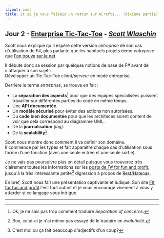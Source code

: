 ```yaml
---
layout: post
title: Et si je vous faisais un retour sur NCrafts... (dixième partie)
---
```


## Jour 2 - [Enterprise Tic-Tac-Toe][Video] - [*Scott Wlaschin*][ScottWlaschin]

Scott nous explique qu'il espère cette version *entreprise* de son cas d'utilisation de F#, plus parlante que les habituels projets demo *entreprise* que [l'on trouve][PlusPHP] [sur le net][FizzBuzzEnterprise].

Il débute donc sa session par quelques notions de base de F# avant de s'attaquer à son sujet :  
Développer un Tic-Tac-Toe client/serveur en mode entreprise.

Derrière le terme *entreprise*, se trouve en fait : 

* La **séparation des aspects**[^1] pour que des équipes spécialisées puissent travailler sur différentes parties du code en même temps.
* Une **API documentée**.
* Un **modèle sécurisé** pour éviter des actions non autorisées.
* Du **code bien documentée** pour que les architeces soient content de voir que cela correspond au diagramme UML.
* De la **journalisation** *(log)*.
* De la **scalability**[^2].

Scott nous montre donc comment il va définir son domaine.  
Il commence par les types et fait apparaitre chaque cas d'utilisation sous forme d'une fonction (avec une seule entrée et une seule sortie).

Je ne vais pas poursuivre plus en détail puisque vous trouverez très clairement toutes les informations sur les [posts de F# for fun and profit][TicTacToe], jusqu'à la très intéressante petite[^3] digression à propos de [Rest/Hateoas][Hateoas].

En bref, Scott nous fait une présentation captivante et ludique. Son site [F# for fun and profit][FSharpForFunAndProfit] l'est tout autant et je vous encourage vivement à vous y attarder si ce langage vous intrigue.

---

[^1]: Ok, je ne sais pas trop comment traduire *Separation of concerns*.
[^2]: Bon, celui-ci je n'ai même pas essayé de le traduire en *évolutivité*.
[^3]: C'est moi ou ça fait beaucoup d'adjectifs d'un coup?

[Video]: http://videos.ncrafts.io/video/131658142
[ScottWlaschin]: https://twitter.com/scottwlaschin
[TicTacToe]: http://fsharpforfunandprofit.com/posts/enterprise-tic-tac-toe/
[FSharpForFunAndProfit]: http://fsharpforfunandprofit.com/
[PlusPHP]: https://github.com/Herzult/SimplePHPEasyPlus
[FizzBuzzEnterprise]: https://github.com/EnterpriseQualityCoding/FizzBuzzEnterpriseEdition
[Hateoas]: https://en.wikipedia.org/wiki/HATEOAS